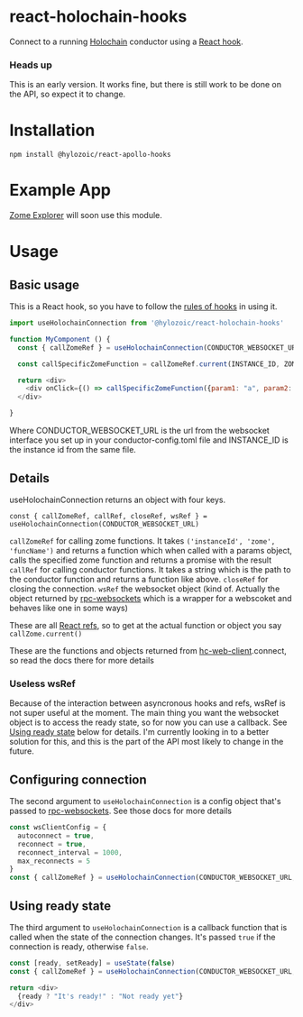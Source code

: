 # react-holochain-hooks

Connect to a running [Holochain](https://github.com/holochain/holochain-rust) conductor using a [React hook](https://reactjs.org/docs/hooks-intro.html).

### Heads up
This is an early version. It works fine, but there is still work to be done on the API, so expect it to change.

# Installation

`npm install @hylozoic/react-apollo-hooks`

# Example App

[Zome Explorer](https://github.com/Hylozoic/zome-explorer) will soon use this module.

# Usage

## Basic usage

This is a React hook, so you have to follow the [rules of hooks](https://reactjs.org/docs/hooks-rules.html) in using it.

```javascript
import useHolochainConnection from '@hylozoic/react-holochain-hooks'

function MyComponent () {
  const { callZomeRef } = useHolochainConnection(CONDUCTOR_WEBSOCKET_URL)

  const callSpecificZomeFunction = callZomeRef.current(INSTANCE_ID, ZOME_NAME, ZOME_FUNCTION_NAME)

  return <div>
    <div onClick={() => callSpecificZomeFunction({param1: "a", param2: "b"})}>Go</div>
  </div>

}
```

Where CONDUCTOR_WEBSOCKET_URL is the url from the websocket interface you set up in your conductor-config.toml file and INSTANCE_ID is the instance id from the same file.

## Details

useHolochainConnection returns an object with four keys.

`const { callZomeRef, callRef, closeRef, wsRef } = useHolochainConnection(CONDUCTOR_WEBSOCKET_URL)`

`callZomeRef` for calling zome functions. It takes `('instanceId', 'zome', 'funcName')` and returns a function which when called with a params object, calls the specified zome function and returns a promise with the result
`callRef` for calling conductor functions. It takes a string which is the path to the conductor function and returns a function like above.
`closeRef` for closing the connection.
`wsRef` the websocket object (kind of. Actually the object returned by [rpc-websockets](https://github.com/elpheria/rpc-websockets) which is a wrapper for a webscoket and behaves like one in some ways)

These are all [React refs](https://reactjs.org/docs/refs-and-the-dom.html), so to get at the actual function or object you say `callZome.current()`

These are the functions and objects returned from [hc-web-client](https://github.com/holochain/hc-web-client).connect, so read the docs there for more details

### Useless wsRef
Because of the interaction between asyncronous hooks and refs, wsRef is not super useful at the moment. The main thing you want the websocket object is to access the ready state, so for now you can use a callback. See [Using ready state](#using-ready-state) below for details. I'm currently looking in to a better solution for this, and this is the part of the API most likely to change in the future.

## Configuring connection

The second argument to `useHolochainConnection` is a config object that's passed to [rpc-websockets](https://github.com/elpheria/rpc-websockets). See those docs for more details

```javascript
const wsClientConfig = {
  autoconnect = true,
  reconnect = true,
  reconnect_interval = 1000,
  max_reconnects = 5
}
const { callZomeRef } = useHolochainConnection(CONDUCTOR_WEBSOCKET_URL, wsClientConfig)
```

## Using ready state

The third argument to `useHolochainConnection` is a callback function that is called when the state of the connection changes. It's passed `true` if the connection is ready, otherwise `false`.

```javascript
const [ready, setReady] = useState(false)
const { callZomeRef } = useHolochainConnection(CONDUCTOR_WEBSOCKET_URL, {}, setReady)

return <div>
  {ready ? "It's ready!" : "Not ready yet"}
</div>

```


